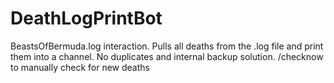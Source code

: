 # DeathLogPrintBot
BeastsOfBermuda.log interaction. Pulls all deaths from the .log file and print them into a channel. No duplicates and internal backup solution.
/checknow to manually check for new deaths
